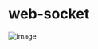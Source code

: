 # web-socket

![image](https://user-images.githubusercontent.com/69340410/103293277-e4a87e80-4a32-11eb-877f-01bc6f1fa1d5.png)
